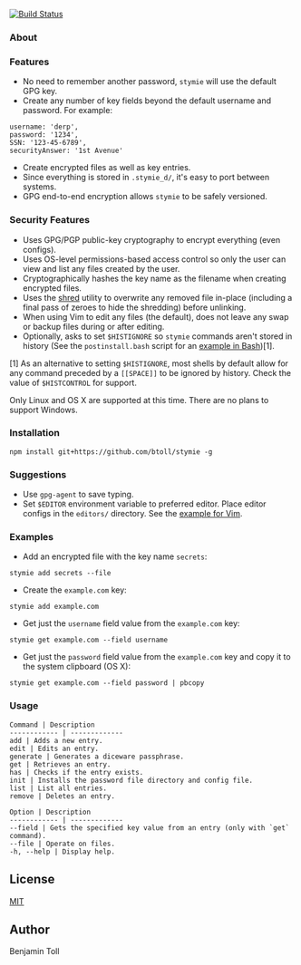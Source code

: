 [![Build Status](https://travis-ci.org/btoll/stymie.svg?branch=master)](https://travis-ci.org/btoll/stymie)

### About

### Features

- No need to remember another password, `stymie` will use the default GPG key.
- Create any number of key fields beyond the default username and password.  For example:

```
username: 'derp',
password: '1234',
SSN: '123-45-6789',
securityAnswer: '1st Avenue'
```

- Create encrypted files as well as key entries.
- Since everything is stored in `.stymie_d/`, it's easy to port between systems.
- GPG end-to-end encryption allows `stymie` to be safely versioned.

### Security Features

- Uses GPG/PGP public-key cryptography to encrypt everything (even configs).
- Uses OS-level permissions-based access control so only the user can view and list any files created by the user.
- Cryptographically hashes the key name as the filename when creating encrypted files.
- Uses the [shred] utility to overwrite any removed file in-place (including a final pass of zeroes to hide the shredding) before unlinking.
- When using Vim to edit any files (the default), does not leave any swap or backup files during or after editing.
- Optionally, asks to set `$HISTIGNORE` so `stymie` commands aren't stored in history (See the `postinstall.bash` script for an [example in Bash](scripts/postinstall.bash.example))[1].

[1] As an alternative to setting `$HISTIGNORE`, most shells by default allow for any command preceded by a `[[SPACE]]` to be ignored by history. Check the value of `$HISTCONTROL` for support.

Only Linux and OS X are supported at this time. There are no plans to support Windows.

### Installation

`npm install git+https://github.com/btoll/stymie -g`

### Suggestions

- Use `gpg-agent` to save typing.
- Set `$EDITOR` environment variable to preferred editor. Place editor configs in the `editors/` directory. See the [example for Vim](editors/vim.json).

### Examples
- Add an encrypted file with the key name `secrets`:
```
stymie add secrets --file
```

- Create the `example.com` key:
```
stymie add example.com
```

- Get just the `username` field value from the `example.com` key:
```
stymie get example.com --field username
```

- Get just the `password` field value from the `example.com` key and copy it to the system clipboard (OS X):
```
stymie get example.com --field password | pbcopy
```

### Usage

    Command | Description
    ------------ | -------------
    add | Adds a new entry.
    edit | Edits an entry.
    generate | Generates a diceware passphrase.
    get | Retrieves an entry.
    has | Checks if the entry exists.
    init | Installs the password file directory and config file.
    list | List all entries.
    remove | Deletes an entry.

    Option | Description
    ------------ | -------------
    --field | Gets the specified key value from an entry (only with `get` command).
    --file | Operate on files.
    -h, --help | Display help.

## License

[MIT](LICENSE)

## Author

Benjamin Toll

[shred]: https://en.wikipedia.org/wiki/Shred_(Unix)

